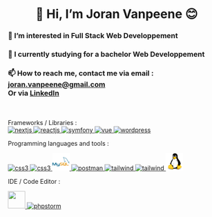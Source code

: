 <h1 align="center"> 👋 Hi, I’m Joran Vanpeene 😊 </h1>
<h3 > 👀 I’m interested in Full Stack Web Developpement </h3>
<h3 > 🌱 I currently studying for a bachelor Web Developpement </h3>
<h3 > 📫 How to reach me, contact me via email : <a href="mailto:joran.vanpeene@gmail.com ">joran.vanpeene@gmail.com </a> <br> Or via <a href="https://www.linkedin.com/in/joran-vanpeene-developpeur-web-fullstack/">LinkedIn</a> </h3> 
<br>
<br>
Frameworks / Libraries : <br>
     <a href="https://nextjs.org/" target="_blank">
          <img src="https://upload.vectorlogo.zone/logos/nextjs/images/abcffb25-b56d-475f-9c82-26818776dc33.svg" alt="nextjs" width="40" height="40"/>
     </a>  
     <a href="https://fr.reactjs.org/" target="_blank">
          <img src="https://www.vectorlogo.zone/logos/reactjs/reactjs-icon.svg" alt="reactjs" width="40" height="40"/>
     </a>      
     <a href="https://symfony.com/" target="_blank">
          <img src="https://www.vectorlogo.zone/logos/symfony/symfony-icon.svg" alt="symfony" width="40" height="40"/>
     </a>
     <a href="https://vuejs.org/" target="_blank">
          <img src="https://www.vectorlogo.zone/logos/vuejs/vuejs-icon.svg" alt="vue" width="40" height="40"/>
     </a>
     <a href="https://wordpress.org/" target="_blank">
          <img src="https://www.vectorlogo.zone/logos/wordpress/wordpress-icon.svg" alt="wordpress" width="40" height="40"/>
     </a>
     <p>Programming languages and tools : </p>
     
<p align="left">
     <a href="https://www.php.net/" target="_blank">
          <img src="https://www.vectorlogo.zone/logos/php/php-ar21.svg" alt="css3" width="40" height="40"/>
     </a>
     <a href="https://www.javascript.com/" target="_blank">
          <img src="https://www.vectorlogo.zone/logos/javascript/javascript-icon.svg" alt="css3" width="40" height="40"/>
     </a>
     <a href="https://www.mysql.com/" target="_blank">
          <img src="https://raw.githubusercontent.com/devicons/devicon/master/icons/mysql/mysql-original-wordmark.svg" alt="mysql" width="40" height="40"/> </a>
     <a href="https://postman.com" target="_blank">
          <img src="https://www.vectorlogo.zone/logos/getpostman/getpostman-icon.svg" alt="postman" width="40" height="40"/> 
     </a>
     <a href="https://insomnia.rest/" target="_blank">
          <img src="https://raw.githubusercontent.com/get-icon/geticon/fc0f660daee147afb4a56c64e12bde6486b73e39/icons/insomnia.svg" alt="tailwind" width="40" height="40"/>
     </a> 
     <a href="https://github.com/" target="_blank">
          <img src="https://www.vectorlogo.zone/logos/github/github-tile.svg" alt="tailwind" width="40" height="40"/>
     </a>
     <a href="https://www.linux.org/" target="_blank">
          <img src="https://raw.githubusercontent.com/devicons/devicon/master/icons/linux/linux-original.svg" alt="linux" width="40" height="40"/>
     </a>
     <p>IDE / Code Editor :</p>
     <a href="https://code.visualstudio.com/" target="_blank">
     <img  src="https://www.vectorlogo.zone/logos/visualstudio_code/visualstudio_code-icon.svg" width="40" height="40"/>
     </a>
     <a href="https://www.jetbrains.com/fr-fr/phpstorm/" target="_blank">
          <img src="https://cdn.worldvectorlogo.com/logos/phpstorm-1.svg" alt="phpstorm" width="40" height="40"/>
     </a>
